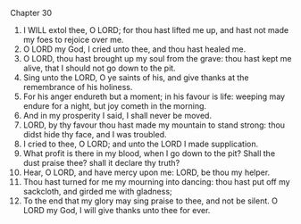 

Chapter 30

1. I WILL extol thee, O LORD; for thou hast lifted me up, and hast not made my foes to rejoice over me.
2. O LORD my God, I cried unto thee, and thou hast healed me.
3. O LORD, thou hast brought up my soul from the grave: thou hast kept me alive, that I should not go down to the pit.
4. Sing unto the LORD, O ye saints of his, and give thanks at the remembrance of his holiness.
5. For his anger endureth but a moment; in his favour is life: weeping may endure for a night, but joy cometh in the morning.
6. And in my prosperity I said, I shall never be moved.
7. LORD, by thy favour thou hast made my mountain to stand strong: thou didst hide thy face, and I was troubled.
8. I cried to thee, O LORD; and unto the LORD I made supplication.
9. What profit is there in my blood, when I go down to the pit?  Shall the dust praise thee?  shall it declare thy truth?
10. Hear, O LORD, and have mercy upon me: LORD, be thou my helper.
11. Thou hast turned for me my mourning into dancing: thou hast put off my sackcloth, and girded me with gladness;
12. To the end that my glory may sing praise to thee, and not be silent.  O LORD my God, I will give thanks unto thee for ever.
